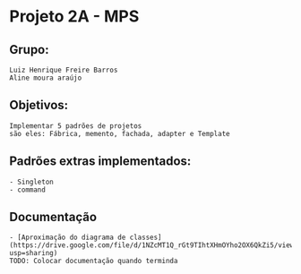 # Projeto 2A - MPS

## Grupo:
	Luiz Henrique Freire Barros
	Aline moura araújo

## Objetivos:
	Implementar 5 padrões de projetos
	são eles: Fábrica, memento, fachada, adapter e Template

## Padrões extras implementados:
	- Singleton
	- command


## Documentação
	- [Aproximação do diagrama de classes](https://drive.google.com/file/d/1NZcMT1Q_rGt9TIhtXHmOYho2OX6QkZi5/view?usp=sharing) 
	TODO: Colocar documentação quando terminda